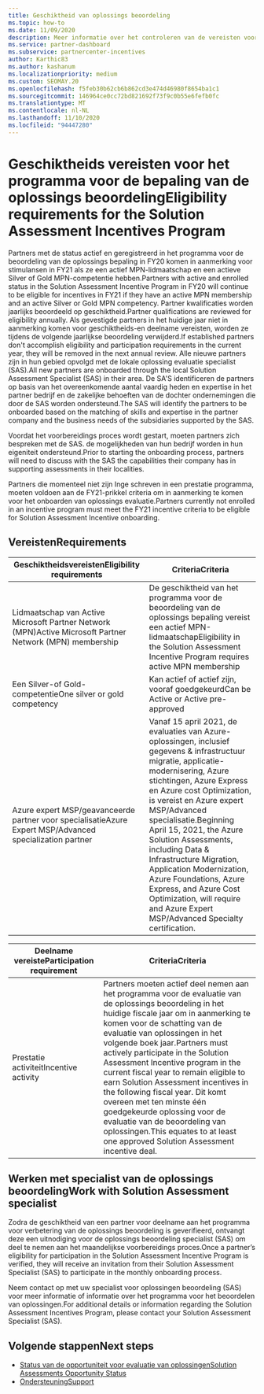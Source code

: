 ```yaml
---
title: Geschiktheid van oplossings beoordeling
ms.topic: how-to
ms.date: 11/09/2020
description: Meer informatie over het controleren van de vereisten voor deelname aan het programma voor het evalueren van oplossingen.
ms.service: partner-dashboard
ms.subservice: partnercenter-incentives
author: Karthic83
ms.author: kashanum
ms.localizationpriority: medium
ms.custom: SEOMAY.20
ms.openlocfilehash: f5feb30b62cb6b862cd3e474d46980f8654ba1c1
ms.sourcegitcommit: 146964ce0cc72bd821692f73f9c0b55e6fefb0fc
ms.translationtype: MT
ms.contentlocale: nl-NL
ms.lasthandoff: 11/10/2020
ms.locfileid: "94447280"
---
```

# <a name="eligibility-requirements-for-the-solution-assessment-incentives-program"></a><span data-ttu-id="67bd7-103">Geschiktheids vereisten voor het programma voor de bepaling van de oplossings beoordeling</span><span class="sxs-lookup"><span data-stu-id="67bd7-103">Eligibility requirements for the Solution Assessment Incentives Program</span></span>

<span data-ttu-id="67bd7-104">Partners met de status actief en geregistreerd in het programma voor de beoordeling van de oplossings bepaling in FY20 komen in aanmerking voor stimulansen in FY21 als ze een actief MPN-lidmaatschap en een actieve Silver of Gold MPN-competentie hebben.</span><span class="sxs-lookup"><span data-stu-id="67bd7-104">Partners with active and enrolled status in the Solution Assessment Incentive Program in FY20 will continue to be eligible for incentives in FY21 if they have an active MPN membership and an active Silver or Gold MPN competency.</span></span> <span data-ttu-id="67bd7-105">Partner kwalificaties worden jaarlijks beoordeeld op geschiktheid.</span><span class="sxs-lookup"><span data-stu-id="67bd7-105">Partner qualifications are reviewed for eligibility annually.</span></span> <span data-ttu-id="67bd7-106">Als gevestigde partners in het huidige jaar niet in aanmerking komen voor geschiktheids-en deelname vereisten, worden ze tijdens de volgende jaarlijkse beoordeling verwijderd.</span><span class="sxs-lookup"><span data-stu-id="67bd7-106">If established partners don't accomplish eligibility and participation requirements in the current year, they will be removed in the next annual review.</span></span> <span data-ttu-id="67bd7-107">Alle nieuwe partners zijn in hun gebied opvolgd met de lokale oplossing evaluatie specialist (SAS).</span><span class="sxs-lookup"><span data-stu-id="67bd7-107">All new partners are onboarded through the local Solution Assessment Specialist (SAS) in their area.</span></span> <span data-ttu-id="67bd7-108">De SA'S identificeren de partners op basis van het overeenkomende aantal vaardig heden en expertise in het partner bedrijf en de zakelijke behoeften van de dochter ondernemingen die door de SAS worden ondersteund.</span><span class="sxs-lookup"><span data-stu-id="67bd7-108">The SAS will identify the partners to be onboarded based on the matching of skills and expertise in the partner company and the business needs of the subsidiaries supported by the SAS.</span></span>

<span data-ttu-id="67bd7-109">Voordat het voorbereidings proces wordt gestart, moeten partners zich bespreken met de SAS. de mogelijkheden van hun bedrijf worden in hun eigeniteit ondersteund.</span><span class="sxs-lookup"><span data-stu-id="67bd7-109">Prior to starting the onboarding process, partners will need to discuss with the SAS the capabilities their company has in supporting assessments in their localities.</span></span>

<span data-ttu-id="67bd7-110">Partners die momenteel niet zijn Inge schreven in een prestatie programma, moeten voldoen aan de FY21-prikkel criteria om in aanmerking te komen voor het onboarden van oplossings evaluatie.</span><span class="sxs-lookup"><span data-stu-id="67bd7-110">Partners currently not enrolled in an incentive program must meet the FY21 incentive criteria to be eligible for Solution Assessment Incentive onboarding.</span></span>

## <a name="requirements"></a><span data-ttu-id="67bd7-111">Vereisten</span><span class="sxs-lookup"><span data-stu-id="67bd7-111">Requirements</span></span>

|<span data-ttu-id="67bd7-112">**Geschiktheidsvereisten**</span><span class="sxs-lookup"><span data-stu-id="67bd7-112">**Eligibility requirements**</span></span>|<span data-ttu-id="67bd7-113">**Criteria**</span><span class="sxs-lookup"><span data-stu-id="67bd7-113">**Criteria**</span></span>|
|-----------------------|------------------|
|<span data-ttu-id="67bd7-114">Lidmaatschap van Active Microsoft Partner Network (MPN)</span><span class="sxs-lookup"><span data-stu-id="67bd7-114">Active Microsoft Partner Network (MPN) membership</span></span>|<span data-ttu-id="67bd7-115">De geschiktheid van het programma voor de beoordeling van de oplossings bepaling vereist een actief MPN-lidmaatschap</span><span class="sxs-lookup"><span data-stu-id="67bd7-115">Eligibility in the Solution Assessment Incentive Program requires active MPN membership</span></span>|
|<span data-ttu-id="67bd7-116">Een Silver-of Gold-competentie</span><span class="sxs-lookup"><span data-stu-id="67bd7-116">One silver or gold competency</span></span>|<span data-ttu-id="67bd7-117">Kan actief of actief zijn, vooraf goedgekeurd</span><span class="sxs-lookup"><span data-stu-id="67bd7-117">Can be Active or Active pre-approved</span></span>|
|<span data-ttu-id="67bd7-118">Azure expert MSP/geavanceerde partner voor specialisatie</span><span class="sxs-lookup"><span data-stu-id="67bd7-118">Azure Expert MSP/Advanced specialization partner</span></span>|<span data-ttu-id="67bd7-119">Vanaf 15 april 2021, de evaluaties van Azure-oplossingen, inclusief gegevens & infrastructuur migratie, applicatie-modernisering, Azure stichtingen, Azure Express en Azure cost Optimization, is vereist en Azure expert MSP/Advanced specialisatie.</span><span class="sxs-lookup"><span data-stu-id="67bd7-119">Beginning April 15, 2021, the Azure Solution Assessments, including Data & Infrastructure Migration, Application Modernization, Azure Foundations, Azure Express, and Azure Cost Optimization, will require and Azure Expert MSP/Advanced Specialty certification.</span></span>|

|<span data-ttu-id="67bd7-120">**Deelname vereiste**</span><span class="sxs-lookup"><span data-stu-id="67bd7-120">**Participation requirement**</span></span>|<span data-ttu-id="67bd7-121">**Criteria**</span><span class="sxs-lookup"><span data-stu-id="67bd7-121">**Criteria**</span></span>|
|-------------------------|-------------------------------------|
|<span data-ttu-id="67bd7-122">Prestatie activiteit</span><span class="sxs-lookup"><span data-stu-id="67bd7-122">Incentive activity</span></span>|<span data-ttu-id="67bd7-123">Partners moeten actief deel nemen aan het programma voor de evaluatie van de oplossings beoordeling in het huidige fiscale jaar om in aanmerking te komen voor de schatting van de evaluatie van oplossingen in het volgende boek jaar.</span><span class="sxs-lookup"><span data-stu-id="67bd7-123">Partners must actively participate in the Solution Assessment Incentive program in the current fiscal year to remain eligible to earn Solution Assessment incentives in the following fiscal year.</span></span> <span data-ttu-id="67bd7-124">Dit komt overeen met ten minste één goedgekeurde oplossing voor de evaluatie van de beoordeling van oplossingen.</span><span class="sxs-lookup"><span data-stu-id="67bd7-124">This equates to at least one approved Solution Assessment incentive deal.</span></span>|

## <a name="work-with-solution-assessment-specialist"></a><span data-ttu-id="67bd7-125">Werken met specialist van de oplossings beoordeling</span><span class="sxs-lookup"><span data-stu-id="67bd7-125">Work with Solution Assessment specialist</span></span>

<span data-ttu-id="67bd7-126">Zodra de geschiktheid van een partner voor deelname aan het programma voor verbetering van de oplossings beoordeling is geverifieerd, ontvangt deze een uitnodiging voor de oplossings beoordeling specialist (SAS) om deel te nemen aan het maandelijkse voorbereidings proces.</span><span class="sxs-lookup"><span data-stu-id="67bd7-126">Once a partner’s eligibility for participation in the Solution Assessment Incentive Program is verified, they will receive an invitation from their Solution Assessment Specialist (SAS) to participate in the monthly onboarding process.</span></span>

<span data-ttu-id="67bd7-127">Neem contact op met uw specialist voor oplossingen beoordeling (SAS) voor meer informatie of informatie over het programma voor het beoordelen van oplossingen.</span><span class="sxs-lookup"><span data-stu-id="67bd7-127">For additional details or information regarding the Solution Assessment Incentives Program, please contact your Solution Assessment Specialist (SAS).</span></span>

## <a name="next-steps"></a><span data-ttu-id="67bd7-128">Volgende stappen</span><span class="sxs-lookup"><span data-stu-id="67bd7-128">Next steps</span></span>

- [<span data-ttu-id="67bd7-129">Status van de opportuniteit voor evaluatie van oplossingen</span><span class="sxs-lookup"><span data-stu-id="67bd7-129">Solution Assessments Opportunity Status</span></span>](chip-solution-assessment.md)
- [<span data-ttu-id="67bd7-130">Ondersteuning</span><span class="sxs-lookup"><span data-stu-id="67bd7-130">Support</span></span>](report-problems-with-partner-center.md)









